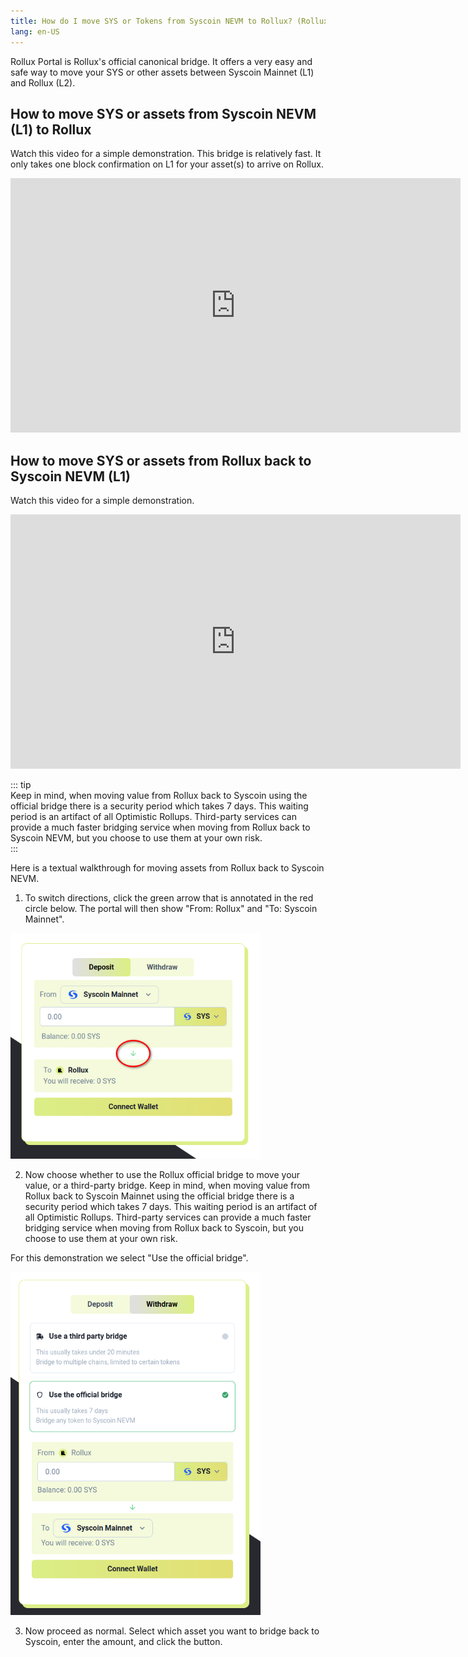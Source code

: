 ```yaml
---
title: How do I move SYS or Tokens from Syscoin NEVM to Rollux? (Rollux Portal)
lang: en-US
---
```


Rollux Portal is Rollux's official canonical bridge. It offers a very easy and safe way to move your SYS or other assets between Syscoin Mainnet (L1) and Rollux (L2).

## How to move SYS or assets from Syscoin NEVM (L1) to Rollux

Watch this video for a simple demonstration. This bridge is relatively fast. It only takes one block confirmation on L1 for your asset(s) to arrive on Rollux.  

<iframe width="720" height="407" src="https://www.youtube.com/embed/F6hWvG2OXVo" title="How to use Rollux Portal (L1 to L2)" frameborder="0" allow="accelerometer; autoplay; clipboard-write; encrypted-media; gyroscope; picture-in-picture; web-share" allowfullscreen></iframe>

## How to move SYS or assets from Rollux back to Syscoin NEVM (L1)

Watch this video for a simple demonstration.

<iframe width="720" height="407" src="https://www.youtube.com/embed/39b94OBvsJ0" title="How to use Rollux Portal (L2 to L1)" frameborder="0" allow="accelerometer; autoplay; clipboard-write; encrypted-media; gyroscope; picture-in-picture; web-share" allowfullscreen></iframe>

::: tip  
Keep in mind, when moving value from Rollux back to Syscoin using the official bridge there is a security period which takes 7 days. This waiting period is an artifact of all Optimistic Rollups. Third-party services can provide a much faster bridging service when moving from Rollux back to Syscoin NEVM, but you choose to use them at your own risk.  
:::  

Here is a textual walkthrough for moving assets from Rollux back to Syscoin NEVM.

1. To switch directions, click the green arrow that is annotated in the red circle below.  The portal will then show "From: Rollux" and "To: Syscoin Mainnet".

<div>
<img width="400" src="../../assets/docs/help/Switch_RolluxToNEVM.png">
</div>

2. Now choose whether to use the Rollux official bridge to move your value, or a third-party bridge. Keep in mind, when moving value from Rollux back to Syscoin Mainnet using the official bridge there is a security period which takes 7 days. This waiting period is an artifact of all Optimistic Rollups. Third-party services can provide a much faster bridging service when moving from Rollux back to Syscoin, but you choose to use them at your own risk.

For this demonstration we select "Use the official bridge".

<div>
<img width="400" src="../../assets/docs/help/ChooseBridgeType.png">
</div>

3. Now proceed as normal.  Select which asset you want to bridge back to Syscoin, enter the amount, and click the button. 